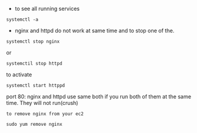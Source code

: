 - to see all running services
```
systemctl -a
```
- nginx and httpd do not work at same time and to stop one of the.

```
systemctl stop nginx
```
or 
```
systemctil stop httpd
```
to activate
```
systemctl start httppd
```
port 80: nginx and httpd use same both if you run both of them at the same time. They will not run(crush)

`to remove nginx from your ec2`
```
sudo yum remove nginx
``` 

